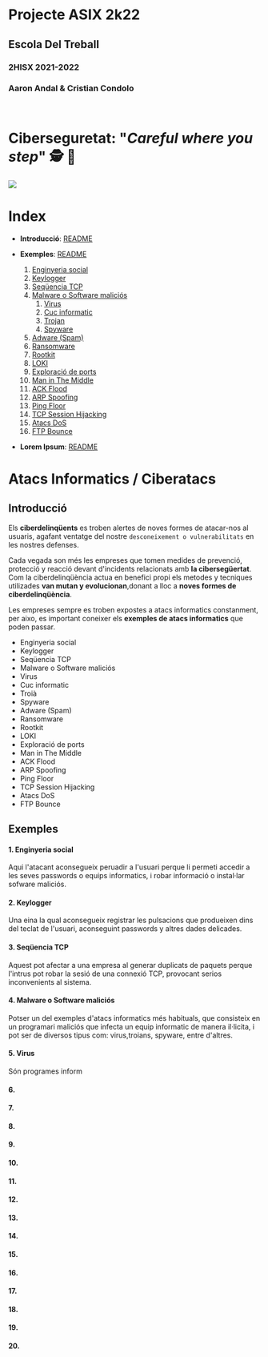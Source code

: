 # __Projecte ASIX 2k22__
## __Escola Del Treball__
### __2HISX 2021-2022__
### __Aaron Andal & Cristian Condolo__

<br>

# __Ciberseguretat__: "_Careful where you step_" 🕵️ 🔎

<div style="align: center; width: 100%">
    <img src="https://tec.mx/sites/default/files/styles/header_full/public/2021-08/ciberseguridad-tec-de-monterrey.jpg?itok=H3ibmb8t" />
</div>

# Index

* **Introducció**: [README](#introducció)

* **Exemples**: [README](#exemples)
    1. [Enginyeria social](#1-enginyeria-social)
    2. [Keylogger](#2-keylogger)
    3. [Seqüencia TCP](#)
    4. [Malware o Software maliciós](#)
       1. [Virus](#)
       2. [Cuc informatic](#)
       3. [Trojan](#)
       4. [Spyware](#)
    5. [Adware (Spam)](#)
    6.  [Ransomware](#)
    7.  [Rootkit](#)
    8.  [LOKI](#)
    9.  [Exploració de ports](#)
    10. [Man in The Middle](#)
    11. [ACK Flood](#)
    12. [ARP Spoofing](#)
    13. [Ping Floor](#)
    14. [TCP Session Hijacking](#)
    15. [Atacs DoS](#)
    16. [FTP Bounce](#)

* **Lorem Ipsum**: [README]()



#  Atacs Informatics / Ciberatacs
## Introducció
Els __ciberdelinqüents__ es troben alertes de noves formes de atacar-nos al usuaris, agafant ventatge del nostre ```desconeixement o vulnerabilitats``` en les nostres defenses.

Cada vegada son més les empreses que tomen medides de prevenció, protecció y reacció devant d'incidents relacionats amb **la cibersegüertat**. Com la ciberdelinqüència actua en benefici propi els metodes y tecniques utilizades **van mutan y evolucionan**,donant a lloc a __noves formes de ciberdelinqüència__.

Les empreses sempre es troben expostes a atacs informatics constanment, per aixo, es important coneixer els **exemples de atacs informatics** que poden passar.

  - Enginyeria social
  - Keylogger
  - Seqüencia TCP
  - Malware o Software maliciós
  - Virus
  - Cuc informatic
  - Troià
  - Spyware
  - Adware (Spam)
  - Ransomware
  - Rootkit
  - LOKI
  - Exploració de ports
  - Man in The Middle
  - ACK Flood
  - ARP Spoofing
  - Ping Floor
  - TCP Session Hijacking
  - Atacs DoS
  - FTP Bounce

## Exemples
#### 1. Enginyeria social
Aqui l'atacant aconsegueix peruadir a l'usuari perque li permeti accedir a les seves passwords o equips informatics, i robar informació o instal·lar sofware maliciós.

#### 2. Keylogger
Una eina la qual aconsegueix registrar les pulsacions que produeixen dins del teclat de l'usuari, aconseguint passwords y altres dades delicades.

#### 3. Seqüencia TCP
Aquest pot afectar a una empresa al generar duplicats de paquets perque l'intrus pot robar la sesió de una connexió TCP, provocant serios inconvenients al sistema.

#### 4. Malware o Software maliciós
Potser un del exemples d'atacs informatics més habituals, que consisteix en un programari maliciós que infecta un equip informatic de manera il·licita, i pot ser de diversos tipus com: virus,troians, spyware, entre d'altres.

#### 5. Virus
Són programes inform

#### 6.

#### 7.

#### 8.

#### 9.

#### 10.

#### 11.

#### 12.

#### 13.

#### 14.

#### 15.

#### 16.

#### 17.

#### 18.

#### 19.

#### 20.
